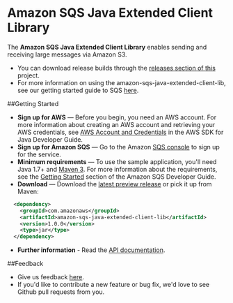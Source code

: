 Amazon SQS Java Extended Client Library
========================================
The **Amazon SQS Java Extended Client Library** enables sending and receiving large messages via Amazon S3.
* You can download release builds through the [releases section of this](https://github.com/awslabs/amazon-sqs-java-extended-client-lib) project.
* For more information on using the amazon-sqs-java-extended-client-lib, see our getting started guide to SQS [here](http://docs.aws.amazon.com/AWSSimpleQueueService/latest/SQSDeveloperGuide/jmsclient.html).

##Getting Started

* **Sign up for AWS** — Before you begin, you need an AWS account. For more information about creating an AWS account and retrieving your AWS credentials, see [AWS Account and Credentials](http://docs.aws.amazon.com/AWSSdkDocsJava/latest/DeveloperGuide/java-dg-setup.html) in the AWS SDK for Java Developer Guide.
* **Sign up for Amazon SQS** — Go to the Amazon [SQS console](https://console.aws.amazon.com/sqs/home?region=us-east-1) to sign up for the service.
* **Minimum requirements** — To use the sample application, you'll need Java 1.7+ and [Maven 3](http://maven.apache.org/). For more information about the requirements, see the [Getting Started](http://docs.aws.amazon.com/AWSSimpleQueueService/latest/SQSDeveloperGuide/s3-messages.html) section of the Amazon SQS Developer Guide.
* **Download** — Download the [latest preview release](https://github.com/awslabs/amazon-sqs-java-meextended-client-lib/releases) or pick it up from Maven:
```xml
  <dependency>
    <groupId>com.amazonaws</groupId>
    <artifactId>amazon-sqs-java-extended-client-lib</artifactId>
    <version>1.0.0</version>
    <type>jar</type>
  </dependency>
```
* **Further information** - Read the [API documentation](http://aws.amazon.com/documentation/sqs/).

##Feedback
* Give us feedback [here](https://github.com/awslabs/amazon-sqs-java-extended-client-lib/issues).
* If you'd like to contribute a new feature or bug fix, we'd love to see Github pull requests from you.



